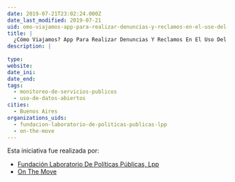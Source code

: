 ```yaml
---
date: 2019-07-21T23:02:24.000Z
date_last_modified: 2019-07-21
uid: omo-viajamos-app-para-realizar-denuncias-y-reclamos-en-el-uso-del-transporte-publico-de-pasajeros-de-la-region-metropolitana-de-buenos-aires
title: |
  ¿Cómo Viajamos? App Para Realizar Denuncias Y Reclamos En El Uso Del Transporte Público De Pasajeros De La Región Metropolitana De Buenos Aires
description: |
  
type: 
website: 
date_ini: 
date_end: 
tags:
  - monitoreo-de-servicios-publicos
  - uso-de-datos-abiertos
cities: 
  - Buenos Aires
organizations_uids:
  - fundacion-laboratorio-de-politicas-publicas-lpp
  - on-the-move
---
```


Esta iniciativa fue realizada por:

- [Fundación Laboratorio De Políticas Públicas, Lpp](/organizaciones/fundacion-laboratorio-de-politicas-publicas-lpp)
- [On The Move](/organizaciones/on-the-move)
